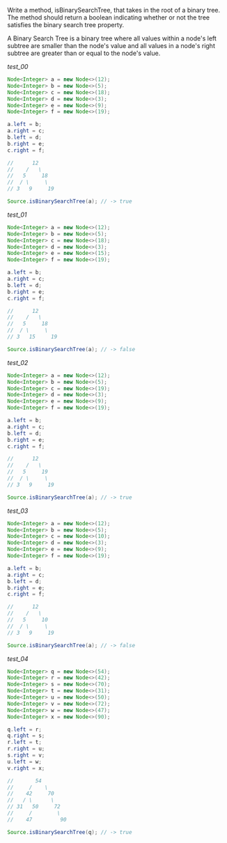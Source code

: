Write a method, isBinarySearchTree, that takes in the root of a binary tree. The method should return a boolean indicating whether or not the tree satisfies the binary search tree property.

A Binary Search Tree is a binary tree where all values within a node's left subtree are smaller than the node's value and all values in a node's right subtree are greater than or equal to the node's value.


_test_00_

```java
Node<Integer> a = new Node<>(12);
Node<Integer> b = new Node<>(5);
Node<Integer> c = new Node<>(18);
Node<Integer> d = new Node<>(3);
Node<Integer> e = new Node<>(9);
Node<Integer> f = new Node<>(19);

a.left = b;
a.right = c;
b.left = d;
b.right = e;
c.right = f;

//      12
//    /   \
//   5     18
//  / \     \
// 3   9     19

Source.isBinarySearchTree(a); // -> true
```

_test_01_

```java
Node<Integer> a = new Node<>(12);
Node<Integer> b = new Node<>(5);
Node<Integer> c = new Node<>(18);
Node<Integer> d = new Node<>(3);
Node<Integer> e = new Node<>(15);
Node<Integer> f = new Node<>(19);

a.left = b;
a.right = c;
b.left = d;
b.right = e;
c.right = f;

//      12
//    /   \
//   5     18
//  / \     \
// 3   15     19

Source.isBinarySearchTree(a); // -> false
```

_test_02_

```java
Node<Integer> a = new Node<>(12);
Node<Integer> b = new Node<>(5);
Node<Integer> c = new Node<>(19);
Node<Integer> d = new Node<>(3);
Node<Integer> e = new Node<>(9);
Node<Integer> f = new Node<>(19);

a.left = b;
a.right = c;
b.left = d;
b.right = e;
c.right = f;

//      12
//    /   \
//   5     19
//  / \     \
// 3   9     19

Source.isBinarySearchTree(a); // -> true
```

_test_03_

```java
Node<Integer> a = new Node<>(12);
Node<Integer> b = new Node<>(5);
Node<Integer> c = new Node<>(10);
Node<Integer> d = new Node<>(3);
Node<Integer> e = new Node<>(9);
Node<Integer> f = new Node<>(19);

a.left = b;
a.right = c;
b.left = d;
b.right = e;
c.right = f;

//      12
//    /   \
//   5     10
//  / \     \
// 3   9     19

Source.isBinarySearchTree(a); // -> false
```

_test_04_

```java
Node<Integer> q = new Node<>(54);
Node<Integer> r = new Node<>(42);
Node<Integer> s = new Node<>(70);
Node<Integer> t = new Node<>(31);
Node<Integer> u = new Node<>(50);
Node<Integer> v = new Node<>(72);
Node<Integer> w = new Node<>(47);
Node<Integer> x = new Node<>(90);

q.left = r;
q.right = s;
r.left = t;
r.right = u;
s.right = v;
u.left = w;
v.right = x;

//       54
//     /    \
//    42     70
//   / \      \
// 31   50     72
//     /        \
//    47         90

Source.isBinarySearchTree(q); // -> true
```

